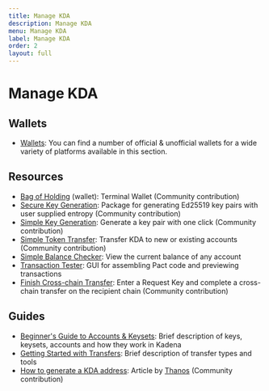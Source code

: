 ```yaml
---
title: Manage KDA
description: Manage KDA
menu: Manage KDA
label: Manage KDA
order: 2
layout: full
---
```


# Manage KDA

## Wallets

- [Wallets](/docs/kadena/wallets): You can find a number of official &
  unofficial wallets for a wide variety of platforms available in this section.

## Resources

- [Bag of Holding](https://github.com/kadena-community/bag-of-holding) (wallet):
  Terminal Wallet (Community contribution)
- [Secure Key Generation](https://github.com/kadena-community/secure-keygen):
  Package for generating Ed25519 key pairs with user supplied entropy (Community
  contribution)
- [Simple Key Generation](https://kadena-community.github.io/kadena-transfer-js/):
  Generate a key pair with one click (Community contribution)
- [Simple Token Transfer](https://kadena-community.github.io/kadena-transfer-js/):
  Transfer KDA to new or existing accounts (Community contribution)
- [Simple Balance Checker](https://balance.chainweb.com): View the current
  balance of any account
- [Transaction Tester](http://txtool.chainweb.com): GUI for assembling Pact code
  and previewing transactions
- [Finish Cross-chain Transfer](https://kadena-community.github.io/kadena-transfer-js/):
  Enter a Request Key and complete a cross-chain transfer on the recipient chain
  (Community contribution)

## Guides

- [Beginner's Guide to Accounts & Keysets](/docs/blogchain/2020/beginners-guide-to-kadena-accounts-keysets-2020-01-14):
  Brief description of keys, keysets, accounts and how they work in Kadena
- [Getting Started with Transfers](/docs/blogchain/2019/kadena-public-blockchain-getting-started-with-transfers-2019-12-19):
  Brief description of transfer types and tools
- [How to generate a KDA address](https://medium.com/kadenacoin/how-to-generate-a-kda-address-fd009a06ea05):
  Article by [Thanos](https://medium.com/@Thanos_42) (Community contribution)
